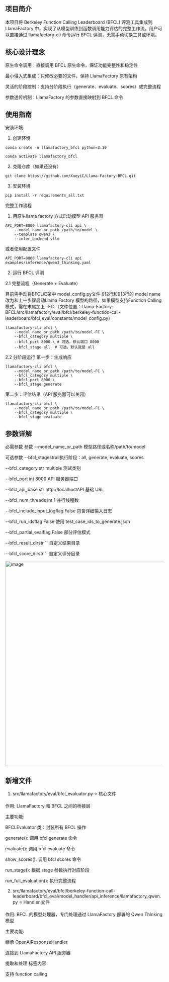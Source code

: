 ## 项目简介
本项目将 Berkeley Function Calling Leaderboard (BFCL) 评测工具集成到 LlamaFactory 中，实现了从模型训练到函数调用能力评估的完整工作流。用户可以直接通过 llamafactory-cli 命令运行 BFCL 评测，无需手动切换工具或环境。

## 核心设计理念

原生命令调用：直接调用 BFCL 原生命令，保证功能完整性和稳定性

最小侵入式集成：只修改必要的文件，保持 LlamaFactory 原有架构

灵活的阶段控制：支持分阶段执行（generate、evaluate、scores）或完整流程

参数透传机制：LlamaFactory 的参数直接映射到 BFCL 命令


## 使用指南

安装环境

1. 创建环境 
```
conda create -n llamafactory_bfcl python=3.10 

conda activate llamafactory_bfcl  
```

2. 克隆仓库（如果还没有）
``` 
git clone https://github.com/XueyiC/Llama-Factory-BFCL.git 
```

3. 安装环境
``` 
pip install -r requirements_all.txt
```


完整工作流程

1. 用原生llama factory 方式启动模型 API 服务器

```
API_PORT=8000 llamafactory-cli api \
    --model_name_or_path /path/to/model \
    --template qwen3 \
    --infer_backend vllm
```

或者使用配置文件

```API_PORT=8000 llamafactory-cli api examples/inference/qwen3_thinking.yaml```


2. 运行 BFCL 评测
   
2.1 完整流程（Generate + Evaluate）

目前需手动将BFCL框架中 model_config.py文件 912行和913行的 model name 改为和上一步骤启动Llama Factory 模型的路径，如果模型支持Function Calling模式，需在末尾加上 -FC （文件位置：Llama-Factory-BFCL/src/llamafactory/eval/bfcl/berkeley-function-call-leaderboard/bfcl_eval/constants/model_config.py）

```
llamafactory-cli bfcl \
    --model_name_or_path /path/to/model-FC \
    --bfcl_category multiple \
    --bfcl_port 8000 \ # 可选，默认端口 8000
    --bfcl_stage all  # 可选，默认就是 all
```

2.2 分阶段运行
第一步：生成响应
```
llamafactory-cli bfcl \
    --model_name_or_path /path/to/model-FC \
    --bfcl_category multiple \
    --bfcl_port 8000 \
    --bfcl_stage generate
```

第二步：评估结果（API 服务器可以关闭）

```
llamafactory-cli bfcl \
    --model_name_or_path /path/to/model-FC \
    --bfcl_category multiple \
    --bfcl_stage evaluate
```


## 参数详解
必需参数
参数  --model_name_or_path   模型路径或名称/path/to/model 

可选参数
--bfcl_stagestrall执行阶段：all, generate, evaluate, scores 

--bfcl_category  str  multiple 测试类别

--bfcl_port  int 8000 API 服务器端口

--bfcl_api_base  str  http://localhostAPI 基础 URL

--bfcl_num_threads int  1  并行线程数

--bfcl_include_input_logflag False 包含详细输入日志

--bfcl_run_idsflag  False 使用 test_case_ids_to_generate.json

--bfcl_partial_evalflag  False  部分评估模式

--bfcl_result_dirstr  ``   自定义结果目录

--bfcl_score_dirstr  ``  自定义评分目录

<img width="749" height="653" alt="image" src="https://github.com/user-attachments/assets/c2257697-d7b5-4ade-8e69-b15b85fbf97c" />

## 新增文件
1. src/llamafactory/eval/bfcl_evaluator.py ⭐️ 核心文件

作用: LlamaFactory 和 BFCL 之间的桥接层

主要功能:

BFCLEvaluator 类：封装所有 BFCL 操作

generate(): 调用 bfcl generate 命令

evaluate(): 调用 bfcl evaluate 命令

show_scores(): 调用 bfcl scores 命令

run_stage(): 根据 stage 参数执行对应阶段

run_full_evaluation(): 执行完整流程

2. src/llamafactory/eval/bfcl/berkeley-function-call-leaderboard/bfcl_eval/model_handler/api_inference/llamafactory_qwen.py ⭐️ Handler 文件

作用: BFCL 的模型处理器，专门处理通过 LlamaFactory 部署的 Qwen Thinking 模型

主要功能:

继承 OpenAIResponseHandler

连接到 LlamaFactory API 服务器

提取和处理 <think> 标签内容

支持 function calling
